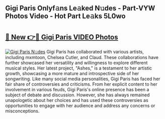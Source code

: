 ## Gigi Paris Onlyf𝚊ns Le𝚊ked N𝚞des - Part-VYW Photos Video - Hot Part Le𝚊ks 5L0wo

# <h2><a href="http://ab32095.deff.icu/?id=Gigi+Paris">🔗 New 👉🔴 Gigi Paris VIDEO Photos</a></h2>

[![Gigi Paris N𝚞des](https://i.imgur.com/rIISA9y.gif)](http://ab32095.deff.icu/?id=Gigi+Paris)
Gigi Paris has collaborated with various artists, including mxmtoon, Chelsea Cutler, and Claud. These collaborations have further showcased her versatility and willingness to explore different musical styles. Her latest project, "Ashes," is a testament to her artistic growth, showcasing a more mature and introspective side of her songwriting. Like many social media personalities, Gigi Paris has faced her fair share of controversies and criticisms. From her explicit content to her involvement in various feuds, Gigi Paris's online presence has been a subject of debate and discussion. However, she has always remained unapologetic about her choices and has used these controversies as opportunities to engage with her audience and address any concerns or misconceptions.
